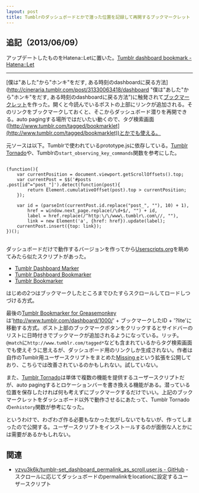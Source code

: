 ```yaml
---
layout: post
title: Tumblrのダッシュボードとかで潜った位置を記録して再開するブックマークレット
---
```


## 追記（2013/06/09）
アップデートしたものをHatena::Letに置いた。[Tumblr dashboard bookmark - Hatena::Let](http://let.hatelabo.jp/vzvu3k6k/let/gYC-x-Tt9cbcYQ)

---

[僕は"あした"から"ホンキ"をだす, ある時刻のdashboardに戻る方法](http://cineraria.tumblr.com/post/31330063418/dashboard "僕は"あした"から"ホンキ"をだす, ある時刻のdashboardに戻る方法")に触発されて<a href="javascript:(function()%7Bvar%20c%3Ddocument.viewport.getScrollOffsets().top%2Cb%3D%24%24('%23posts%20.post%5Bid%5E%3D%22post_%22%5D').detect(function(a)%7Breturn%20Element.cumulativeOffset(a).top%3Ec%7D)%2Ca%3DparseInt(b.id.replace(%22post_%22%2C%22%22)%2C10)%2B1%2Ca%3Dwindow.next_page.replace(%2F%5Cd%2B%24%2F%2C%22%22)%2Ba%2Cd%3Da.replace(%2F%5Ehttp%3A%5C%2F%5C%2Fwww%5C.tumblr%5C.com%5C%2F%2F%2C%22%22)%2Ca%3D(new%20Element(%22a%22%2C%7Bhref%3Aa%7D)).update(d)%3Bb.insert(%7Btop%3Aa%7D)%7D)()">ブックマークレット</a>を作った。開くと今読んでいるポストの上部にリンクが追加される。そのリンクをブックマークしておくと、そこからダッシュボード潜りを再開できる。auto pagingする場所ではだいたい動くので、タグ検索画面([http://www.tumblr.com/tagged/bookmarklet](http://www.tumblr.com/tagged/bookmarklet))とかでも使える。

元ソースは以下。Tumblrで使われているprototype.jsに依存している。[Tumblr Tornado](http://userscripts.org/scripts/show/137667 "Tumblr Tornado for Greasemonkey")や、Tumblrの`start_observing_key_commands`関数を参考にした。

<pre>
<code>
(function(){
    var currentPosition = document.viewport.getScrollOffsets().top;
    var currentPost = $$('#posts .post[id^="post_"]').detect(function(post){
        return Element.cumulativeOffset(post).top > currentPosition;
    });

    var id = (parseInt(currentPost.id.replace("post_", ""), 10) + 1),
        href = window.next_page.replace(/\d+$/, "") + id,
        label = href.replace(/^http:\/\/www\.tumblr\.com\//, ""),
        link = new Element('a', {href: href}).update(label);
    currentPost.insert({top: link});
})();
</code>
</pre>

ダッシュボードだけで動作するバージョンを作ってから[Userscripts.org](http://userscripts.org/ "Userscripts.org: Power-ups for your browser")を眺めてみたら似たスクリプトがあった。

  - [Tumblr Dashboard Marker](http://userscripts.org/scripts/show/21790 "Tumblr Dashboard Marker for Greasemonkey")
  - [Tumblr Dashboard Bookmarker](http://userscripts.org/scripts/show/77050 "Tumblr Dashboard Bookmarker for Greasemonkey")
  - [Tumblr Bookmarker](http://userscripts.org/scripts/show/94042 "Tumblr Bookmarker for Greasemonkey")

はじめの2つはブックマークしたところまでひたすらスクロールしてロードしつづける方式。

最後の[Tumblr Bookmarker for Greasemonkey](http://userscripts.org/scripts/show/94042 "Tumblr Bookmarker for Greasemonkey")は'http://www.tumblr.com/dashboard/1000/' + ブックマークしたID + '?lite'に移動する方式。ポスト上部のブックマークボタンをクリックするとサイドバーのリストに日時付きでブックマークが追加されるようになっている。リッチ。`@match`に`http://www.tumblr.com/tagged*`なども含まれているからタグ検索画面でも使えそうに思えるが、ダッシュボード用のリンクしか生成されない。作者は自作のTumblr用ユーザースクリプトをまとめた[Missing e](http://missing-e.com/ "Missing e - The original browser extension for Tumblr!")という拡張を公開しており、こちらでは改善されているのかもしれない。試していない。

また、[Tumblr Tornado](http://userscripts.org/scripts/show/137667 "Tumblr Tornado for Greasemonkey")は単体で複数の機能を提供するユーザースクリプトだが、auto pagingするとロケーションバーを書き換える機能がある。潜っている位置を保存したければ何も考えずにブックマークするだけでいい。上記のブックマークレットをダッシュボード以外で動作させるにあたって、Tumblr Tornadoの`enhistory`関数が参考になった。

というわけで、わざわざ作る必要もなかった気がしないでもないが、作ってしまったので公開する。ユーザースクリプトをインストールするのが面倒な人とかには需要があるかもしれない。

## 関連
* [vzvu3k6k/tumblr-set_dashboard_permalink_as_scroll.user.js - GitHub](https://github.com/vzvu3k6k/tumblr-set_dashboard_permalink_as_scroll.user.js) - スクロールに応じてダッシュボードのpermalinkをlocationに設定するユーザースクリプト
